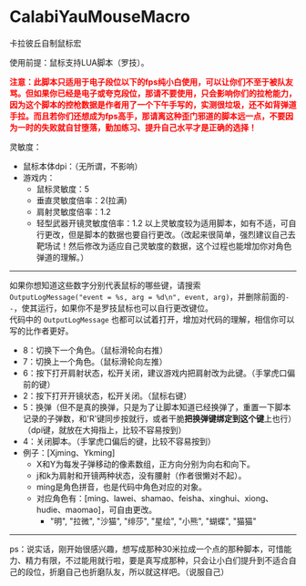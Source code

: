 # CalabiYauMouseMacro
卡拉彼丘自制鼠标宏

使用前提：鼠标支持LUA脚本（罗技）。

**<font color='red'>注意：此脚本只适用于电子段位以下的fps纯小白使用，可以让你们不至于被队友骂。但如果你已经是电子或夸克段位，那请不要使用，只会影响你们的拉枪能力，因为这个脚本的控枪数据是作者用了一个下午手写的，实测很垃圾，还不如背弹道手拉。而且若你们还想成为fps高手，那请离这种歪门邪道的脚本远一点，不要因为一时的失败就自甘堕落，勤加练习、提升自己水平才是正确的选择！</font>**

灵敏度：
- 鼠标本体dpi：（无所谓，不影响）
- 游戏内：
	- 鼠标灵敏度：5
	- 垂直灵敏度倍率：2(拉满)
	- 肩射灵敏度倍率：1.2
	- 轻型武器开镜灵敏度倍率：1.2
以上灵敏度较为适用脚本，如有不适，可自行更改，但是脚本的数据也要自行更改。（改起来很简单，强烈建议自己去靶场试！然后修改为适应自己灵敏度的数据，这个过程也能增加你对角色弹道的理解。）

---

如果你想知道这些数字分别代表鼠标的哪些键，请搜索 `OutputLogMessage("event = %s, arg = %d\n", event, arg)`，并删除前面的`--`，使其运行，如果你不是罗技鼠标也可以自行更改键位。  
代码中的 `OutputLogMessage` 也都可以试着打开，增加对代码的理解，相信你可以写的比作者更好。

- 8：切换下一个角色。（鼠标滑轮向右推）
- 7：切换上一个角色。（鼠标滑轮向左推）
- 6：按下打开肩射状态，松开关闭，建议游戏内把肩射改为此键。（手掌虎口偏前的键）
- 2：按下打开开镜状态，松开关闭。（鼠标右键）
- 5：换弹（但不是真的换弹，只是为了让脚本知道已经换弹了，重置一下脚本记录的子弹数，和'R'键同步按就行，或者干脆**把换弹键绑定到这个键**上也行）（dpi键，就放在大拇指上，比较不容易按到）
- 4：关闭脚本。（手掌虎口偏后的键，比较不容易按到）
- 例子：[Xjming、Ykming]
  - X和Y为每发子弹移动的像素数组，正方向分别为向右和向下。
  - j和k为肩射和开镜两种状态，没有腰射（作者很懒对不起）。
  - ming是角色拼音，也是代码中角色对应的对象。
  - 对应角色有：[ming、lawei、shamao、feisha、xinghui、xiong、hudie、maomao]，可自由更改。
	  - "明", "拉微", "沙猫", "绯莎", "星绘", "小熊", "蝴蝶", "猫猫"

---

ps：说实话，刚开始很感兴趣，想写成那种30米拉成一个点的那种脚本，可惜能力、精力有限，不过能用就行啦，要是真写成那种，只会让小白们提升到不适合自己的段位，折磨自己也折磨队友，所以就这样吧。（说服自己）
